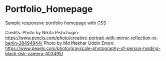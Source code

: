 # Portfolio_Homepage
Sample responsive portfolio homepage with CSS

Credits:
Photo by Nikita Pishchugin: https://www.pexels.com/photo/creative-portrait-with-mirror-reflection-in-berlin-28494944/
Photo by Md Iftekhar Uddin Emon: https://www.pexels.com/photo/grayscale-photography-of-person-holding-black-dslr-camera-403495/